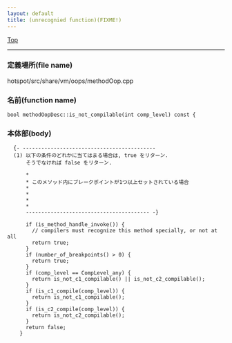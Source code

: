 ```yaml
---
layout: default
title: (unrecognied function)(FIXME!)
---
```

[Top](../index.html)

--- 
### 定義場所(file name)
hotspot/src/share/vm/oops/methodOop.cpp

### 名前(function name)
```
bool methodOopDesc::is_not_compilable(int comp_level) const {
```

### 本体部(body)
```
  {- -------------------------------------------
  (1) 以下の条件のどれかに当てはまる場合は, true をリターン.
      そうでなければ false をリターン.
  
      * 
      * このメソッド内にブレークポイントが1つ以上セットされている場合
      * 
      * 
      * 
      * 
      ---------------------------------------- -}

	  if (is_method_handle_invoke()) {
	    // compilers must recognize this method specially, or not at all
	    return true;
	  }
	  if (number_of_breakpoints() > 0) {
	    return true;
	  }
	  if (comp_level == CompLevel_any) {
	    return is_not_c1_compilable() || is_not_c2_compilable();
	  }
	  if (is_c1_compile(comp_level)) {
	    return is_not_c1_compilable();
	  }
	  if (is_c2_compile(comp_level)) {
	    return is_not_c2_compilable();
	  }
	  return false;
	}
	
```


